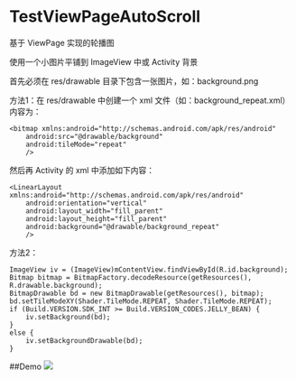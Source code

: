 # TestViewPageAutoScroll
基于 ViewPage 实现的轮播图

使用一个小图片平铺到 ImageView 中或 Activity 背景

首先必须在 res/drawable 目录下包含一张图片，如：background.png

方法1：在 res/drawable 中创建一个 xml 文件（如：background_repeat.xml）内容为：

    <bitmap xmlns:android="http://schemas.android.com/apk/res/android"
        android:src="@drawable/background"
        android:tileMode="repeat"
        />
    
然后再 Activity 的 xml 中添加如下内容：

    <LinearLayout xmlns:android="http://schemas.android.com/apk/res/android"
        android:orientation="vertical"
        android:layout_width="fill_parent"
        android:layout_height="fill_parent"
        android:background="@drawable/background_repeat"
        />
    
方法2：

    ImageView iv = (ImageView)mContentView.findViewById(R.id.background);
    Bitmap bitmap = BitmapFactory.decodeResource(getResources(), R.drawable.background);
    BitmapDrawable bd = new BitmapDrawable(getResources(), bitmap);
    bd.setTileModeXY(Shader.TileMode.REPEAT, Shader.TileMode.REPEAT);
    if (Build.VERSION.SDK_INT >= Build.VERSION_CODES.JELLY_BEAN) {
        iv.setBackground(bd);
    }
    else {
        iv.setBackgroundDrawable(bd);
    }
      
##Demo
![](https://github.com/wzhnsc/TestViewPageAutoScroll/blob/master/gif/TestViewPageAutoScroll.gif)
